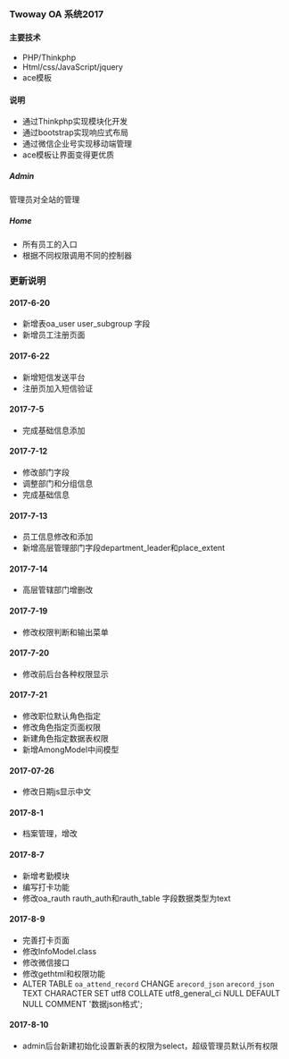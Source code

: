 ### Twoway OA 系统2017
#### 主要技术
* PHP/Thinkphp
* Html/css/JavaScript/jquery
* ace模板

#### 说明
* 通过Thinkphp实现模块化开发
* 通过bootstrap实现响应式布局
* 通过微信企业号实现移动端管理
* ace模板让界面变得更优质

##### Admin
管理员对全站的管理

##### Home 
* 所有员工的入口
* 根据不同权限调用不同的控制器

### 更新说明

#### 2017-6-20
* 新增表oa_user user_subgroup 字段
* 新增员工注册页面

#### 2017-6-22
* 新增短信发送平台
* 注册页加入短信验证

#### 2017-7-5
* 完成基础信息添加

#### 2017-7-12
* 修改部门字段
* 调整部门和分组信息
* 完成基础信息

#### 2017-7-13
* 员工信息修改和添加
* 新增高层管理部门字段department_leader和place_extent

#### 2017-7-14
* 高层管辖部门增删改

#### 2017-7-19
* 修改权限判断和输出菜单

#### 2017-7-20
* 修改前后台各种权限显示

#### 2017-7-21
* 修改职位默认角色指定
* 修改角色指定页面权限
* 新建角色指定数据表权限
* 新增AmongModel中间模型

#### 2017-07-26
* 修改日期js显示中文

#### 2017-8-1
* 档案管理，增改

#### 2017-8-7
* 新增考勤模块
* 编写打卡功能
* 修改oa_rauth rauth_auth和rauth_table 字段数据类型为text

#### 2017-8-9
* 完善打卡页面
* 修改InfoModel.class
* 修改微信接口
* 修改gethtml和权限功能
* ALTER TABLE `oa_attend_record` CHANGE `arecord_json` `arecord_json` TEXT CHARACTER SET utf8 COLLATE utf8_general_ci NULL DEFAULT NULL COMMENT '数据json格式';

#### 2017-8-10
* admin后台新建初始化设置新表的权限为select，超级管理员默认所有权限

